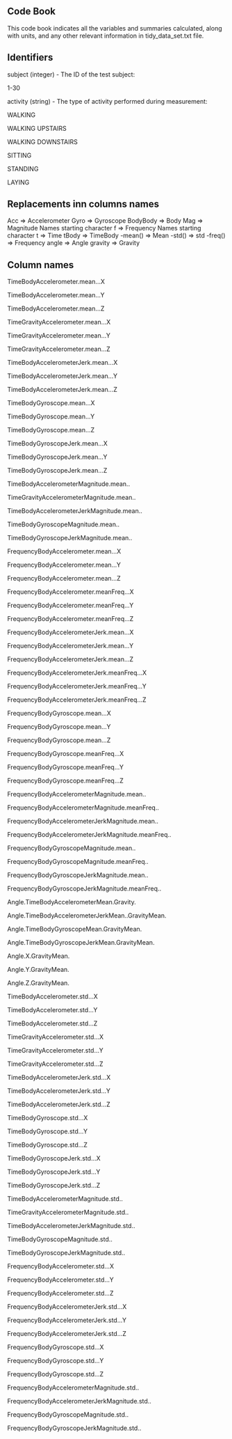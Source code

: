 Code Book
---------
This code book indicates all the variables and summaries calculated, along with units, and any other relevant information in tidy_data_set.txt file.



Identifiers
-----------

subject (integer) - The ID of the test subject:

1-30

activity (string) - The type of activity performed during measurement:

WALKING

WALKING UPSTAIRS

WALKING DOWNSTAIRS

SITTING

STANDING

LAYING

Replacements inn columns names 
----------------------------

Acc =>  Accelerometer
Gyro => Gyroscope
BodyBody => Body
Mag =>  Magnitude
Names starting character f => Frequency
Names starting character t => Time 
tBody => TimeBody
-mean() => Mean
-std() => std
-freq() => Frequency
angle => Angle
gravity => Gravity


Column names
------------

TimeBodyAccelerometer.mean...X 

TimeBodyAccelerometer.mean...Y 

TimeBodyAccelerometer.mean...Z 

TimeGravityAccelerometer.mean...X 

TimeGravityAccelerometer.mean...Y 

TimeGravityAccelerometer.mean...Z 

TimeBodyAccelerometerJerk.mean...X 

TimeBodyAccelerometerJerk.mean...Y

TimeBodyAccelerometerJerk.mean...Z 

TimeBodyGyroscope.mean...X 

TimeBodyGyroscope.mean...Y 

TimeBodyGyroscope.mean...Z 

TimeBodyGyroscopeJerk.mean...X 

TimeBodyGyroscopeJerk.mean...Y

TimeBodyGyroscopeJerk.mean...Z 

TimeBodyAccelerometerMagnitude.mean.. 

TimeGravityAccelerometerMagnitude.mean.. 

TimeBodyAccelerometerJerkMagnitude.mean.. 

TimeBodyGyroscopeMagnitude.mean.. 

TimeBodyGyroscopeJerkMagnitude.mean.. 

FrequencyBodyAccelerometer.mean...X 

FrequencyBodyAccelerometer.mean...Y 

FrequencyBodyAccelerometer.mean...Z 

FrequencyBodyAccelerometer.meanFreq...X 

FrequencyBodyAccelerometer.meanFreq...Y 

FrequencyBodyAccelerometer.meanFreq...Z 

FrequencyBodyAccelerometerJerk.mean...X 

FrequencyBodyAccelerometerJerk.mean...Y

FrequencyBodyAccelerometerJerk.mean...Z 

FrequencyBodyAccelerometerJerk.meanFreq...X 

FrequencyBodyAccelerometerJerk.meanFreq...Y 

FrequencyBodyAccelerometerJerk.meanFreq...Z

FrequencyBodyGyroscope.mean...X 

FrequencyBodyGyroscope.mean...Y 

FrequencyBodyGyroscope.mean...Z 

FrequencyBodyGyroscope.meanFreq...X 

FrequencyBodyGyroscope.meanFreq...Y

FrequencyBodyGyroscope.meanFreq...Z 

FrequencyBodyAccelerometerMagnitude.mean.. 

FrequencyBodyAccelerometerMagnitude.meanFreq..

FrequencyBodyAccelerometerJerkMagnitude.mean.. 

FrequencyBodyAccelerometerJerkMagnitude.meanFreq.. 

FrequencyBodyGyroscopeMagnitude.mean.. 

FrequencyBodyGyroscopeMagnitude.meanFreq.. 

FrequencyBodyGyroscopeJerkMagnitude.mean.. 

FrequencyBodyGyroscopeJerkMagnitude.meanFreq.. 

Angle.TimeBodyAccelerometerMean.Gravity. 

Angle.TimeBodyAccelerometerJerkMean..GravityMean. 

Angle.TimeBodyGyroscopeMean.GravityMean. 

Angle.TimeBodyGyroscopeJerkMean.GravityMean. 

Angle.X.GravityMean. 

Angle.Y.GravityMean. 

Angle.Z.GravityMean.

TimeBodyAccelerometer.std...X 

TimeBodyAccelerometer.std...Y 

TimeBodyAccelerometer.std...Z

TimeGravityAccelerometer.std...X 

TimeGravityAccelerometer.std...Y

TimeGravityAccelerometer.std...Z

TimeBodyAccelerometerJerk.std...X

TimeBodyAccelerometerJerk.std...Y

TimeBodyAccelerometerJerk.std...Z 

TimeBodyGyroscope.std...X 

TimeBodyGyroscope.std...Y

TimeBodyGyroscope.std...Z

TimeBodyGyroscopeJerk.std...X

TimeBodyGyroscopeJerk.std...Y 

TimeBodyGyroscopeJerk.std...Z 

TimeBodyAccelerometerMagnitude.std.. 

TimeGravityAccelerometerMagnitude.std..

TimeBodyAccelerometerJerkMagnitude.std..

TimeBodyGyroscopeMagnitude.std.. 

TimeBodyGyroscopeJerkMagnitude.std..

FrequencyBodyAccelerometer.std...X 

FrequencyBodyAccelerometer.std...Y 

FrequencyBodyAccelerometer.std...Z

FrequencyBodyAccelerometerJerk.std...X

FrequencyBodyAccelerometerJerk.std...Y

FrequencyBodyAccelerometerJerk.std...Z 

FrequencyBodyGyroscope.std...X 

FrequencyBodyGyroscope.std...Y

FrequencyBodyGyroscope.std...Z 

FrequencyBodyAccelerometerMagnitude.std.. 

FrequencyBodyAccelerometerJerkMagnitude.std.. 

FrequencyBodyGyroscopeMagnitude.std.. 

FrequencyBodyGyroscopeJerkMagnitude.std..
